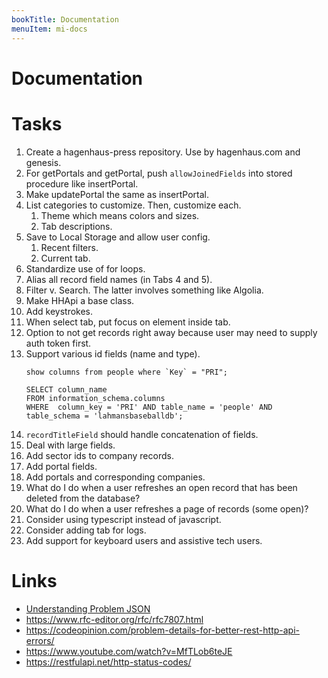 ```yaml
---
bookTitle: Documentation
menuItem: mi-docs
---
```


# Documentation

# Tasks

1. Create a hagenhaus-press repository. Use by hagenhaus.com and genesis.
1. For getPortals and getPortal, push `allowJoinedFields` into stored procedure like insertPortal.
1. Make updatePortal the same as insertPortal.
1. List categories to customize. Then, customize each.
    1. Theme which means colors and sizes.
    1. Tab descriptions.
1. Save to Local Storage and allow user config.
    1. Recent filters.
    1. Current tab.
1. Standardize use of for loops.
1. Alias all record field names (in Tabs 4 and 5).
1. Filter v. Search. The latter involves something like Algolia.
1. Make HHApi a base class.
1. Add keystrokes.
1. When select tab, put focus on element inside tab.
1. Option to not get records right away because user may need to supply auth token first.
1. Support various id fields (name and type).
    ``` nonum
    show columns from people where `Key` = "PRI";

    SELECT column_name
    FROM information_schema.columns
    WHERE  column_key = 'PRI' AND table_name = 'people' AND table_schema = 'lahmansbaseballdb';
    ```
1. `recordTitleField` should handle concatenation of fields.
1. Deal with large fields.
1. Add sector ids to company records.
1. Add portal fields.
1. Add portals and corresponding companies.
1. What do I do when a user refreshes an open record that has been deleted from the database?
1. What do I do when a user refreshes a page of records (some open)?
1. Consider using typescript instead of javascript.
1. Consider adding tab for logs.
1. Add support for keyboard users and assistive tech users.

# Links

* [Understanding Problem JSON](https://lakitna.medium.com/understanding-problem-json-adf68e5cf1f8)
* https://www.rfc-editor.org/rfc/rfc7807.html
* https://codeopinion.com/problem-details-for-better-rest-http-api-errors/
* https://www.youtube.com/watch?v=MfTLob6teJE
* https://restfulapi.net/http-status-codes/